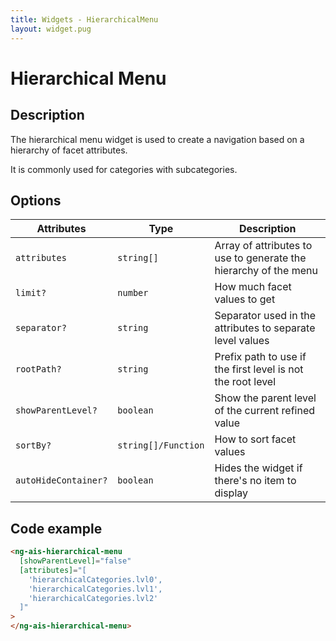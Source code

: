 ```yaml
---
title: Widgets - HierarchicalMenu
layout: widget.pug
---
```


# Hierarchical Menu

## Description

The hierarchical menu widget is used to create a navigation based on a hierarchy of facet attributes.

It is commonly used for categories with subcategories.

## Options

| Attributes           | Type                | Description
| -                    | -                   | -
| `attributes`         | `string[]`          | Array of attributes to use to generate the hierarchy of the menu
| `limit?`             | `number`            | How much facet values to get
| `separator?`         | `string`            | Separator used in the attributes to separate level values
| `rootPath?`          | `string`            | Prefix path to use if the first level is not the root level
| `showParentLevel?`   | `boolean`           | Show the parent level of the current refined value
| `sortBy?`            | `string[]/Function` | How to sort facet values
| `autoHideContainer?` | `boolean`           | Hides the widget if there's no item to display

## Code example

```html
<ng-ais-hierarchical-menu
  [showParentLevel]="false"
  [attributes]="[
    'hierarchicalCategories.lvl0',
    'hierarchicalCategories.lvl1',
    'hierarchicalCategories.lvl2'
  ]"
>
</ng-ais-hierarchical-menu>
```
